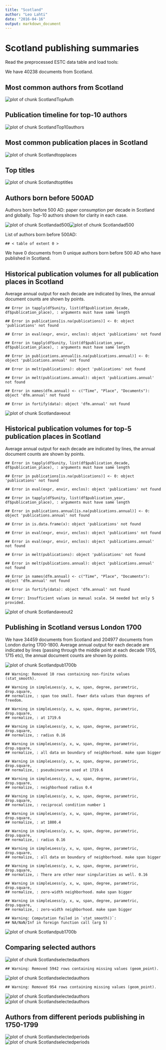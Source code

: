 ```yaml
---
title: "Scotland"
author: "Leo Lahti"
date: "2016-04-16"
output: markdown_document
---
```



# Scotland publishing summaries

Read the preprocessed ESTC data table and load tools:






We have 40238 documents from Scotland.


## Most common authors from Scotland

![plot of chunk ScotlandTopAuth](figure/ScotlandTopAuth-1.png)


## Publication timeline for top-10 authors

![plot of chunk ScotlandTop10authors](figure/ScotlandTop10authors-1.png)


## Most common publication places in Scotland

![plot of chunk Scotlandtopplaces](figure/Scotlandtopplaces-1.png)


## Top titles 

![plot of chunk Scotlandtoptitles](figure/Scotlandtoptitles-1.png)


## Authors born before 500AD

Authors born before 500 AD: paper consumption per decade in Scotland and globally. Top-10 authors shown for clarity in each case.

![plot of chunk Scotlandad500](figure/Scotlandad500-1.png)![plot of chunk Scotlandad500](figure/Scotlandad500-2.png)


List of authors born before 500AD:


```
## < table of extent 0 >
```

We have 0 documents from 0 unique
authors born before 500 AD who have published in Scotland.



## Historical publication volumes for all publication places in Scotland

Average annual output for each decade are indicated by lines, the annual document counts are shown by points. 


```
## Error in tapply(df$unity, list(df$publication_decade, df$publication_place), : arguments must have same length
```

```
## Error in publications[is.na(publications)] <- 0: object 'publications' not found
```

```
## Error in eval(expr, envir, enclos): object 'publications' not found
```

```
## Error in tapply(df$unity, list(df$publication_year, df$publication_place), : arguments must have same length
```

```
## Error in publications.annual[is.na(publications.annual)] <- 0: object 'publications.annual' not found
```

```
## Error in melt(publications): object 'publications' not found
```

```
## Error in melt(publications.annual): object 'publications.annual' not found
```

```
## Error in names(dfm.annual) <- c("Time", "Place", "Documents"): object 'dfm.annual' not found
```

```
## Error in fortify(data): object 'dfm.annual' not found
```

![plot of chunk Scotlandaveout](figure/Scotlandaveout-1.png)


## Historical publication volumes for top-5 publication places in Scotland

Average annual output for each decade are indicated by lines, the annual document counts are shown by points. 


```
## Error in tapply(df$unity, list(df$publication_decade, df$publication_place), : arguments must have same length
```

```
## Error in publications[is.na(publications)] <- 0: object 'publications' not found
```

```
## Error in eval(expr, envir, enclos): object 'publications' not found
```

```
## Error in tapply(df$unity, list(df$publication_year, df$publication_place), : arguments must have same length
```

```
## Error in publications.annual[is.na(publications.annual)] <- 0: object 'publications.annual' not found
```

```
## Error in is.data.frame(x): object 'publications' not found
```

```
## Error in eval(expr, envir, enclos): object 'publications' not found
```

```
## Error in eval(expr, envir, enclos): object 'publications.annual' not found
```

```
## Error in melt(publications): object 'publications' not found
```

```
## Error in melt(publications.annual): object 'publications.annual' not found
```

```
## Error in names(dfm.annual) <- c("Time", "Place", "Documents"): object 'dfm.annual' not found
```

```
## Error in fortify(data): object 'dfm.annual' not found
```

```
## Error: Insufficient values in manual scale. 54 needed but only 5 provided.
```

![plot of chunk Scotlandaveout2](figure/Scotlandaveout2-1.png)


## Publishing in Scotland versus London 1700 



We have 34459 documents from Scotland and 204977 documents from London during 1700-1800. Average annual output for each decade are indicated by lines (passing through the middle point at each decade 1705, 1715 etc), the annual document counts are shown by points.

![plot of chunk Scotlandpub1700b](figure/Scotlandpub1700b-1.png)

```
## Warning: Removed 10 rows containing non-finite values (stat_smooth).
```

```
## Warning in simpleLoess(y, x, w, span, degree, parametric, drop.square,
## normalize, : span too small. fewer data values than degrees of freedom.
```

```
## Warning in simpleLoess(y, x, w, span, degree, parametric, drop.square,
## normalize, : at 1719.6
```

```
## Warning in simpleLoess(y, x, w, span, degree, parametric, drop.square,
## normalize, : radius 0.16
```

```
## Warning in simpleLoess(y, x, w, span, degree, parametric, drop.square,
## normalize, : all data on boundary of neighborhood. make span bigger
```

```
## Warning in simpleLoess(y, x, w, span, degree, parametric, drop.square,
## normalize, : pseudoinverse used at 1719.6
```

```
## Warning in simpleLoess(y, x, w, span, degree, parametric, drop.square,
## normalize, : neighborhood radius 0.4
```

```
## Warning in simpleLoess(y, x, w, span, degree, parametric, drop.square,
## normalize, : reciprocal condition number 1
```

```
## Warning in simpleLoess(y, x, w, span, degree, parametric, drop.square,
## normalize, : at 1800.4
```

```
## Warning in simpleLoess(y, x, w, span, degree, parametric, drop.square,
## normalize, : radius 0.16
```

```
## Warning in simpleLoess(y, x, w, span, degree, parametric, drop.square,
## normalize, : all data on boundary of neighborhood. make span bigger
```

```
## Warning in simpleLoess(y, x, w, span, degree, parametric, drop.square,
## normalize, : There are other near singularities as well. 0.16
```

```
## Warning in simpleLoess(y, x, w, span, degree, parametric, drop.square,
## normalize, : zero-width neighborhood. make span bigger

## Warning in simpleLoess(y, x, w, span, degree, parametric, drop.square,
## normalize, : zero-width neighborhood. make span bigger
```

```
## Warning: Computation failed in `stat_smooth()`:
## NA/NaN/Inf in foreign function call (arg 5)
```

![plot of chunk Scotlandpub1700b](figure/Scotlandpub1700b-2.png)




## Comparing selected authors

![plot of chunk Scotlandselectedauthors](figure/Scotlandselectedauthors-1.png)

```
## Warning: Removed 5942 rows containing missing values (geom_point).
```

![plot of chunk Scotlandselectedauthors](figure/Scotlandselectedauthors-2.png)

```
## Warning: Removed 954 rows containing missing values (geom_point).
```

![plot of chunk Scotlandselectedauthors](figure/Scotlandselectedauthors-3.png)![plot of chunk Scotlandselectedauthors](figure/Scotlandselectedauthors-4.png)

## Authors from different periods publishing in 1750-1799

![plot of chunk Scotlandselectedperiods](figure/Scotlandselectedperiods-1.png)![plot of chunk Scotlandselectedperiods](figure/Scotlandselectedperiods-2.png)


